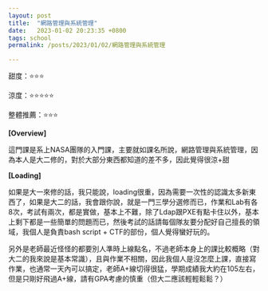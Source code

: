 ```yaml
---
layout: post
title:  "網路管理與系統管理"
date:   2023-01-02 20:23:35 +0800
tags: school
permalink: /posts/2023/01/02/網路管理與系統管理

---
```


甜度：⭐⭐⭐

涼度：⭐⭐⭐⭐⭐

整體推薦：⭐⭐⭐

**[Overview]**

這門課是系上NASA團隊的入門課，主要就如課名所說，網路管理與系統管理，因為本人是大二修的，對於大部分東西都知道的差不多，因此覺得很涼+甜

**[Loading]**

如果是大一來修的話，我只能說，loading很重，因為需要一次性的認識太多新東西了，如果是大二的話，我會跟你說，就是一門三學分選修而已，作業和Lab有各8次，考試有兩次，都是實做，基本上不難，除了Ldap跟PXE有點卡住以外，基本上剩下都是一些簡單的問題而已，然後考試的話請每個隊友要分配好自己擅長的領域，我個人是負責bash script + CTF的部份，個人覺得蠻好玩的。

另外是老師最近怪怪的都要別人準時上線點名，不過老師本身上的課比較概略（對大二的我來說是基本常識），且與作業不相關，因此我個人是沒怎麼上課，直接寫作業，也通常一天內可以搞定，老師A+線切得很猛，學期成績我大約在105左右，但是只剛好飛過A+線，請有GPA考慮的慎重（但大二應該輕輕鬆鬆？）

